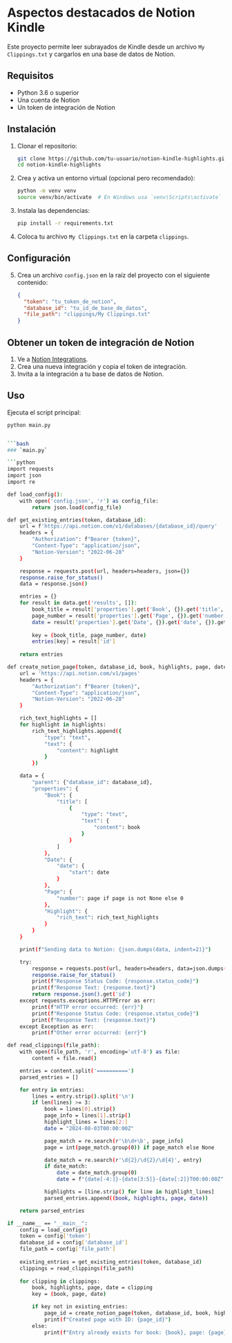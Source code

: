 # Aspectos destacados de Notion Kindle

Este proyecto permite leer subrayados de Kindle desde un archivo `My Clippings.txt` y cargarlos en una base de datos de Notion.

## Requisitos

- Python 3.6 o superior
- Una cuenta de Notion
- Un token de integración de Notion

## Instalación

1. Clonar el repositorio:

    ```bash
    git clone https://github.com/tu-usuario/notion-kindle-highlights.git
    cd notion-kindle-highlights
    ```

2. Crea y activa un entorno virtual (opcional pero recomendado):

    ```bash
    python -m venv venv
    source venv/bin/activate  # En Windows usa `venv\Scripts\activate`
    ```

3. Instala las dependencias:

    ```bash
    pip install -r requirements.txt
    ```

4. Coloca tu archivo `My Clippings.txt` en la carpeta `clippings`.

## Configuración

5. Crea un archivo `config.json` en la raíz del proyecto con el siguiente contenido:

    ```json
    {
      "token": "tu_token_de_notion",
      "database_id": "tu_id_de_base_de_datos",
      "file_path": "clippings/My Clippings.txt"
    }
    ```

## Obtener un token de integración de Notion

1. Ve a [Notion Integrations](https://www.notion.so/my-integrations).
2. Crea una nueva integración y copia el token de integración.
3. Invita a la integración a tu base de datos de Notion.

## Uso

Ejecuta el script principal:

```bash
python main.py


```bash
### `main.py`

```python
import requests
import json
import re

def load_config():
    with open('config.json', 'r') as config_file:
        return json.load(config_file)

def get_existing_entries(token, database_id):
    url = f'https://api.notion.com/v1/databases/{database_id}/query'
    headers = {
        "Authorization": f"Bearer {token}",
        "Content-Type": "application/json",
        "Notion-Version": "2022-06-28"
    }

    response = requests.post(url, headers=headers, json={})
    response.raise_for_status()
    data = response.json()

    entries = {}
    for result in data.get('results', []):
        book_title = result['properties'].get('Book', {}).get('title', [{}])[0].get('text', {}).get('content', '')
        page_number = result['properties'].get('Page', {}).get('number', None)
        date = result['properties'].get('Date', {}).get('date', {}).get('start', '')
        
        key = (book_title, page_number, date)
        entries[key] = result['id']
    
    return entries

def create_notion_page(token, database_id, book, highlights, page, date):
    url = 'https://api.notion.com/v1/pages'
    headers = {
        "Authorization": f"Bearer {token}",
        "Content-Type": "application/json",
        "Notion-Version": "2022-06-28"
    }

    rich_text_highlights = []
    for highlight in highlights:
        rich_text_highlights.append({
            "type": "text",
            "text": {
                "content": highlight
            }
        })

    data = {
        "parent": {"database_id": database_id},
        "properties": {
            "Book": {
                "title": [
                    {
                        "type": "text",
                        "text": {
                            "content": book
                        }
                    }
                ]
            },
            "Date": {
                "date": {
                    "start": date
                }
            },
            "Page": {
                "number": page if page is not None else 0
            },
            "Highlight": {
                "rich_text": rich_text_highlights
            }
        }
    }

    print(f"Sending data to Notion: {json.dumps(data, indent=2)}")

    try:
        response = requests.post(url, headers=headers, data=json.dumps(data))
        response.raise_for_status()
        print(f"Response Status Code: {response.status_code}")
        print(f"Response Text: {response.text}")
        return response.json().get('id')
    except requests.exceptions.HTTPError as err:
        print(f"HTTP error occurred: {err}")
        print(f"Response Status Code: {response.status_code}")
        print(f"Response Text: {response.text}")
    except Exception as err:
        print(f"Other error occurred: {err}")

def read_clippings(file_path):
    with open(file_path, 'r', encoding='utf-8') as file:
        content = file.read()

    entries = content.split('==========')
    parsed_entries = []

    for entry in entries:
        lines = entry.strip().split('\n')
        if len(lines) >= 3:
            book = lines[0].strip()
            page_info = lines[1].strip()
            highlight_lines = lines[2:]
            date = "2024-08-03T00:00:00Z"

            page_match = re.search(r'\b\d+\b', page_info)
            page = int(page_match.group(0)) if page_match else None

            date_match = re.search(r'\d{2}/\d{2}/\d{4}', entry)
            if date_match:
                date = date_match.group(0)
                date = f"{date[-4:]}-{date[3:5]}-{date[:2]}T00:00:00Z"

            highlights = [line.strip() for line in highlight_lines]
            parsed_entries.append((book, highlights, page, date))

    return parsed_entries

if __name__ == "__main__":
    config = load_config()
    token = config['token']
    database_id = config['database_id']
    file_path = config['file_path']
    
    existing_entries = get_existing_entries(token, database_id)
    clippings = read_clippings(file_path)
    
    for clipping in clippings:
        book, highlights, page, date = clipping
        key = (book, page, date)

        if key not in existing_entries:
            page_id = create_notion_page(token, database_id, book, highlights, page, date)
            print(f"Created page with ID: {page_id}")
        else:
            print(f"Entry already exists for book: {book}, page: {page}, date: {date}")
